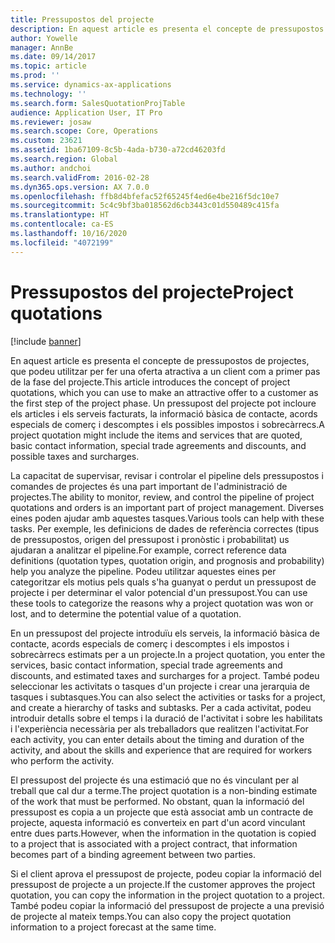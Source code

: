 ```yaml
---
title: Pressupostos del projecte
description: En aquest article es presenta el concepte de pressupostos de projectes, que podeu utilitzar per fer una oferta atractiva a un client com a primer pas de la fase del projecte. Un pressupost del projecte pot incloure els articles i els serveis facturats, la informació bàsica de contacte, acords especials de comerç i descomptes i els possibles impostos i sobrecàrrecs.
author: Yowelle
manager: AnnBe
ms.date: 09/14/2017
ms.topic: article
ms.prod: ''
ms.service: dynamics-ax-applications
ms.technology: ''
ms.search.form: SalesQuotationProjTable
audience: Application User, IT Pro
ms.reviewer: josaw
ms.search.scope: Core, Operations
ms.custom: 23621
ms.assetid: 1ba67109-8c5b-4ada-b730-a72cd46203fd
ms.search.region: Global
ms.author: andchoi
ms.search.validFrom: 2016-02-28
ms.dyn365.ops.version: AX 7.0.0
ms.openlocfilehash: ffb8d4bfefac52f65245f4ed6e4be216f5dc10e7
ms.sourcegitcommit: 5c4c9bf3ba018562d6cb3443c01d550489c415fa
ms.translationtype: HT
ms.contentlocale: ca-ES
ms.lasthandoff: 10/16/2020
ms.locfileid: "4072199"
---
```

# <a name="project-quotations"></a><span data-ttu-id="7d1dd-104">Pressupostos del projecte</span><span class="sxs-lookup"><span data-stu-id="7d1dd-104">Project quotations</span></span>

[!include [banner](../includes/banner.md)]

<span data-ttu-id="7d1dd-105">En aquest article es presenta el concepte de pressupostos de projectes, que podeu utilitzar per fer una oferta atractiva a un client com a primer pas de la fase del projecte.</span><span class="sxs-lookup"><span data-stu-id="7d1dd-105">This article introduces the concept of project quotations, which you can use to make an attractive offer to a customer as the first step of the project phase.</span></span> <span data-ttu-id="7d1dd-106">Un pressupost del projecte pot incloure els articles i els serveis facturats, la informació bàsica de contacte, acords especials de comerç i descomptes i els possibles impostos i sobrecàrrecs.</span><span class="sxs-lookup"><span data-stu-id="7d1dd-106">A project quotation might include the items and services that are quoted, basic contact information, special trade agreements and discounts, and possible taxes and surcharges.</span></span> 

<span data-ttu-id="7d1dd-107">La capacitat de supervisar, revisar i controlar el pipeline dels pressupostos i comandes de projectes és una part important de l'administració de projectes.</span><span class="sxs-lookup"><span data-stu-id="7d1dd-107">The ability to monitor, review, and control the pipeline of project quotations and orders is an important part of project management.</span></span> <span data-ttu-id="7d1dd-108">Diverses eines poden ajudar amb aquestes tasques.</span><span class="sxs-lookup"><span data-stu-id="7d1dd-108">Various tools can help with these tasks.</span></span> <span data-ttu-id="7d1dd-109">Per exemple, les definicions de dades de referència correctes (tipus de pressupostos, origen del pressupost i pronòstic i probabilitat) us ajudaran a analitzar el pipeline.</span><span class="sxs-lookup"><span data-stu-id="7d1dd-109">For example, correct reference data definitions (quotation types, quotation origin, and prognosis and probability) help you analyze the pipeline.</span></span> <span data-ttu-id="7d1dd-110">Podeu utilitzar aquestes eines per categoritzar els motius pels quals s'ha guanyat o perdut un pressupost de projecte i per determinar el valor potencial d'un pressupost.</span><span class="sxs-lookup"><span data-stu-id="7d1dd-110">You can use these tools to categorize the reasons why a project quotation was won or lost, and to determine the potential value of a quotation.</span></span> 

<span data-ttu-id="7d1dd-111">En un pressupost del projecte introduïu els serveis, la informació bàsica de contacte, acords especials de comerç i descomptes i els impostos i sobrecàrrecs estimats per a un projecte.</span><span class="sxs-lookup"><span data-stu-id="7d1dd-111">In a project quotation, you enter the services, basic contact information, special trade agreements and discounts, and estimated taxes and surcharges for a project.</span></span> <span data-ttu-id="7d1dd-112">També podeu seleccionar les activitats o tasques d'un projecte i crear una jerarquia de tasques i subtasques.</span><span class="sxs-lookup"><span data-stu-id="7d1dd-112">You can also select the activities or tasks for a project, and create a hierarchy of tasks and subtasks.</span></span> <span data-ttu-id="7d1dd-113">Per a cada activitat, podeu introduir detalls sobre el temps i la duració de l'activitat i sobre les habilitats i l'experiència necessària per als treballadors que realitzen l'activitat.</span><span class="sxs-lookup"><span data-stu-id="7d1dd-113">For each activity, you can enter details about the timing and duration of the activity, and about the skills and experience that are required for workers who perform the activity.</span></span> 

<span data-ttu-id="7d1dd-114">El pressupost del projecte és una estimació que no és vinculant per al treball que cal dur a terme.</span><span class="sxs-lookup"><span data-stu-id="7d1dd-114">The project quotation is a non-binding estimate of the work that must be performed.</span></span> <span data-ttu-id="7d1dd-115">No obstant, quan la informació del pressupost es copia a un projecte que està associat amb un contracte de projecte, aquesta informació es converteix en part d'un acord vinculant entre dues parts.</span><span class="sxs-lookup"><span data-stu-id="7d1dd-115">However, when the information in the quotation is copied to a project that is associated with a project contract, that information becomes part of a binding agreement between two parties.</span></span> 

<span data-ttu-id="7d1dd-116">Si el client aprova el pressupost de projecte, podeu copiar la informació del pressupost de projecte a un projecte.</span><span class="sxs-lookup"><span data-stu-id="7d1dd-116">If the customer approves the project quotation, you can copy the information in the project quotation to a project.</span></span> <span data-ttu-id="7d1dd-117">També podeu copiar la informació del pressupost de projecte a una previsió de projecte al mateix temps.</span><span class="sxs-lookup"><span data-stu-id="7d1dd-117">You can also copy the project quotation information to a project forecast at the same time.</span></span>



